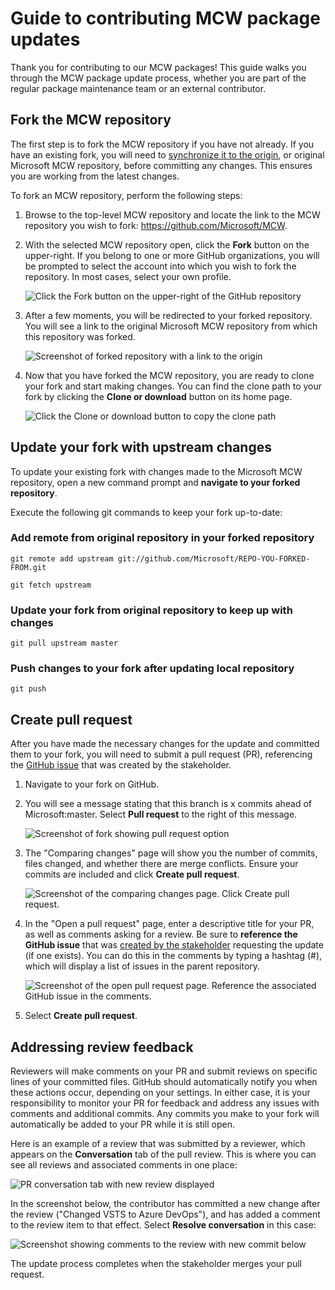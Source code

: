 # Guide to contributing MCW package updates

Thank you for contributing to our MCW packages! This guide walks you through the MCW package update process, whether you are part of the regular package maintenance team or an external contributor.

## Fork the MCW repository

The first step is to fork the MCW repository if you have not already. If you have an existing fork, you will need to [synchronize it to the origin](#update-your-fork-with-upstream-changes), or original Microsoft MCW repository, before committing any changes. This ensures you are working from the latest changes.

To fork an MCW repository, perform the following steps:

1. Browse to the top-level MCW repository and locate the link to the MCW repository you wish to fork: <https://github.com/Microsoft/MCW>.

2. With the selected MCW repository open, click the **Fork** button on the upper-right. If you belong to one or more GitHub organizations, you will be prompted to select the account into which you wish to fork the repository. In most cases, select your own profile.

   ![Click the Fork button on the upper-right of the GitHub repository](media/fork-button.png 'Fork the repository')

3. After a few moments, you will be redirected to your forked repository. You will see a link to the original Microsoft MCW repository from which this repository was forked.

   ![Screenshot of forked repository with a link to the origin](media/forked-repo.png 'Forked repository')

4. Now that you have forked the MCW repository, you are ready to clone your fork and start making changes. You can find the clone path to your fork by clicking the **Clone or download** button on its home page.

   ![Click the Clone or download button to copy the clone path](media/clone-or-download.png 'Clone or download button')

## Update your fork with upstream changes

To update your existing fork with changes made to the Microsoft MCW repository, open a new command prompt and **navigate to your forked repository**.

Execute the following git commands to keep your fork up-to-date:

### Add remote from original repository in your forked repository

```git
git remote add upstream git://github.com/Microsoft/REPO-YOU-FORKED-FROM.git
```

```git
git fetch upstream
```

### Update your fork from original repository to keep up with changes

```git
git pull upstream master
```

### Push changes to your fork after updating local repository

```git
git push
```

## Create pull request

After you have made the necessary changes for the update and committed them to your fork, you will need to submit a pull request (PR), referencing the [GitHub issue](reviewers.md#create-a-new-issue-for-update) that was created by the stakeholder.

1. Navigate to your fork on GitHub.

2. You will see a message stating that this branch is x commits ahead of Microsoft:master. Select **Pull request** to the right of this message.

   ![Screenshot of fork showing pull request option](media/pull-request-button.png 'Pull request button')

3. The "Comparing changes" page will show you the number of commits, files changed, and whether there are merge conflicts. Ensure your commits are included and click **Create pull request**.

   ![Screenshot of the comparing changes page. Click Create pull request.](media/create-pull-request-page.png 'Comparing changes page')

4. In the "Open a pull request" page, enter a descriptive title for your PR, as well as comments asking for a review. Be sure to **reference the GitHub issue** that was [created by the stakeholder](reviewers.md#create-a-new-issue-for-update) requesting the update (if one exists). You can do this in the comments by typing a hashtag (#), which will display a list of issues in the parent repository.

   ![Screenshot of the open pull request page. Reference the associated GitHub issue in the comments.](media/open-pull-request-page.png 'Open pull request')

5. Select **Create pull request**.

## Addressing review feedback

Reviewers will make comments on your PR and submit reviews on specific lines of your committed files. GitHub should automatically notify you when these actions occur, depending on your settings. In either case, it is your responsibility to monitor your PR for feedback and address any issues with comments and additional commits. Any commits you make to your fork will automatically be added to your PR while it is still open.

Here is an example of a review that was submitted by a reviewer, which appears on the **Conversation** tab of the pull review. This is where you can see all reviews and associated comments in one place:

![PR conversation tab with new review displayed](media/new-review-with-comments.png 'New review with comments')

In the screenshot below, the contributor has committed a new change after the review ("Changed VSTS to Azure DevOps"), and has added a comment to the review item to that effect. Select **Resolve conversation** in this case:

![Screenshot showing comments to the review with new commit below](media/resolve-review.png 'Resolve conversation')

The update process completes when the stakeholder merges your pull request.
